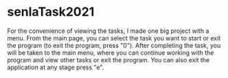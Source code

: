 # senlaTask2021
For the convenience of viewing the tasks, I made one big project with a menu. From the 
main page, you can select the task you want to start or exit the program (to exit the program, 
press "0"). After completing the task, you will be taken to the main menu, where you can continue 
working with the program and view other tasks or exit the program. You can also exit the 
application at any stage press "e".
